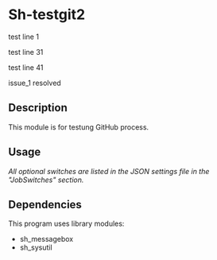 # Sh-testgit2

test line 1

test line 31

test line 41

issue_1 resolved

## Description
This module is for testung GitHub process.

## Usage
*All optional switches are listed in the JSON settings file in the "JobSwitches" section.*

## Dependencies
This program uses library modules:
- sh_messagebox
- sh_sysutil
